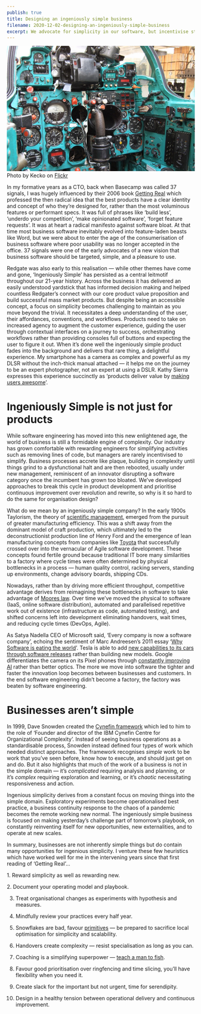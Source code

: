 ```yaml
---
publish: true
title: Designing an ingeniously simple business
filename: 2020-12-02-designing-an-ingeniously-simple-business
excerpt: We advocate for simplicity in our software, but incentivise staff to build complex businesses
---
```


![Plane cockpit.png](../assets/images/Plane%20cockpit.png)
Photo by Kecko on [Flickr](https://www.flickr.com/photos/70981241@N00/3162909541)

In my formative years as a CTO, back when Basecamp was called 37 signals, I was hugely influenced by their 2006 book [Getting Real](https://basecamp.com/gettingreal/getting-real.pdf) which professed the then radical idea that the best products have a clear identity and concept of who they’re designed for, rather than the most voluminous features or performant specs. It was full of phrases like ‘build less’, ‘underdo your competition’, ‘make opinionated software’, ‘forget feature requests’. It was at heart a radical manifesto against software bloat. At that time most business software inevitably evolved into feature-laden beasts like Word, but we were about to enter the age of the consumerisation of business software where poor usability was no longer accepted in the office. 37 signals were one of the early advocates of a new vision that business software should be targeted, simple, and a pleasure to use.

Redgate was also early to this realisation — while other themes have come and gone, ‘Ingeniously Simple’ has persisted as a central leitmotif throughout our 21-year history. Across the business it has delivered an easily understood yardstick that has informed decision making and helped countless Redgater’s connect with our core product value proposition and build successful mass market products. But despite being an accessible concept, a focus on simplicity becomes challenging to maintain as you move beyond the trivial. It necessitates a deep understanding of the user, their affordances, conventions, and workflows. Products need to take on increased agency to augment the customer experience, guiding the user through contextual interfaces on a journey to success, orchestrating workflows rather than providing consoles full of buttons and expecting the user to figure it out. When it’s done well the ingeniously simple product fades into the background and delivers that rare thing, a delightful experience. My smartphone has a camera as complex and powerful as my DLSR without the inch-thick manual attached — it helps me on the journey to be an expert photographer, not an expert at using a DSLR. Kathy Sierra expresses this experience succinctly as ‘products deliver value by [making users awesome](https://www.amazon.co.uk/Badass-Making-Awesome-Kathy-Sierra/dp/1491919019)’.

# Ingeniously Simple is not just for products

While software engineering has moved into this new enlightened age, the world of business is still a formidable engine of complexity. Our industry has grown comfortable with rewarding engineers for simplifying activities such as removing lines of code, but managers are rarely incentivised to simplify. Business processes accrete like plaque, building in complexity until things grind to a dysfunctional halt and are then rebooted, usually under new management, reminiscent of an innovator disrupting a software category once the incumbent has grown too bloated. We’ve developed approaches to break this cycle in product development and prioritise continuous improvement over revolution and rewrite, so why is it so hard to do the same for organisation design?

What do we mean by an ingeniously simple company? In the early 1900s Taylorism, the theory of [scientific management](https://en.wikipedia.org/wiki/Scientific_management), emerged from the pursuit of greater manufacturing efficiency. This was a shift away from the dominant model of craft production, which ultimately led to the deconstructionist production line of Henry Ford and the emergence of lean manufacturing concepts from companies like [Toyota](https://en.wikipedia.org/wiki/The_Toyota_Way) that successfully crossed over into the vernacular of Agile software development. These concepts found fertile ground because traditional IT bore many similarities to a factory where cycle times were often determined by physical bottlenecks in a process — human quality control, racking servers, standing up environments, change advisory boards, shipping CDs.

Nowadays, rather than by driving more efficient throughput, competitive advantage derives from reimagining these bottlenecks in software to take advantage of [Moores law](https://en.wikipedia.org/wiki/Moore%27s_law). Over time we’ve moved the physical to software (IaaS, online software distribution), automated and parallelised repetitive work out of existence (infrastructure as code, automated testing), and shifted concerns left into development eliminating handovers, wait times, and reducing cycle times (DevOps, Agile).

As Satya Nadella CEO of Microsoft said, ‘Every company is now a software company’, echoing the sentiment of Marc Andreesen’s 2011 essay ‘[Why Software is eating the world](https://a16z.com/2011/08/20/why-software-is-eating-the-world/)’. Tesla is able to add [new capabilities to its cars through software releases](https://www.forbes.com/sites/michakaufman/2014/10/16/driving-disruption-tesla-is-building-cars-out-of-software/) rather than building new models. Google differentiates the camera on its Pixel phones through [constantly improving AI](https://www.androidauthority.com/camera-software-vs-megapixels-1049567/) rather than better optics. The more we move into software the tighter and faster the innovation loop becomes between businesses and customers. In the end software engineering didn’t become a factory, the factory was beaten by software engineering.

# Businesses aren’t simple

In 1999, Dave Snowden created the [Cynefin framework](https://en.wikipedia.org/wiki/Cynefin_framework) which led to him to the role of ‘Founder and director of the IBM Cynefin Centre for Organizational Complexity’. Instead of seeing business operations as a standardisable process, Snowden instead defined four types of work which needed distinct approaches. The framework recognises _simple_ work to be work that you’ve seen before, know how to execute, and should just get on and do. But it also highlights that much of the work of a business is not in the simple domain — it’s _complicated_ requiring analysis and planning, or it’s _complex_ requiring exploration and learning, or it’s _chaotic_ necessitating responsiveness and action.

Ingenious simplicity derives from a constant focus on moving things into the simple domain. Exploratory experiments become operationalised best practice, a business continuity response to the chaos of a pandemic becomes the remote working new normal. The ingeniously simple business is focused on making yesterday’s challenge part of tomorrow’s playbook, on constantly reinventing itself for new opportunities, new externalities, and to operate at new scales.

In summary, businesses are not inherently simple things but do contain many opportunities for ingenious simplicity. I venture these few heuristics which have worked well for me in the intervening years since that first reading of ‘Getting Real’…

1. Reward simplicity as well as rewarding new.

2. Document your operating model and playbook.

3. Treat organisational changes as experiments with hypothesis and measures.

4. Mindfully review your practices every half year.

5. Snowflakes are bad, favour [primitives](https://en.wikipedia.org/wiki/Geometric_primitive) — be prepared to sacrifice local optimisation for simplicity and scalability.

6. Handovers create complexity — resist specialisation as long as you can.

7. Coaching is a simplifying superpower — [teach a man to fish](https://en.wiktionary.org/wiki/give_a_man_a_fish_and_you_feed_him_for_a_day;_teach_a_man_to_fish_and_you_feed_him_for_a_lifetime).

8. Favour good prioritisation over ringfencing and time slicing, you’ll have flexibility when you need it.

9. Create slack for the important but not urgent, time for serendipity.

10. Design in a healthy tension between operational delivery and continuous improvement.